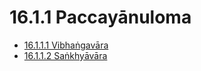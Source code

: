 # 16.1.1 Paccayānuloma

* [16.1.1.1 Vibhaṅgavāra](16.1.1/16.1.1.1.md)
* [16.1.1.2 Saṅkhyāvāra](16.1.1/16.1.1.2.md)
